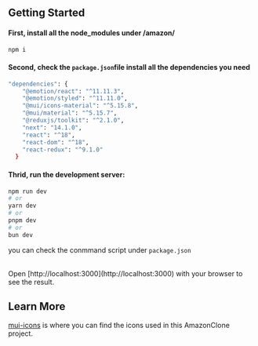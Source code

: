 
## Getting Started



#### First, install all the node_modules under /amazon/

```bash
npm i
```

#### Second, check the ```package.json```file install all the dependencies you need


```bash
"dependencies": {
    "@emotion/react": "^11.11.3",
    "@emotion/styled": "^11.11.0",
    "@mui/icons-material": "^5.15.8",
    "@mui/material": "^5.15.7",
    "@reduxjs/toolkit": "^2.1.0",
    "next": "14.1.0",
    "react": "^18",
    "react-dom": "^18",
    "react-redux": "^9.1.0"
  }
```

#### Thrid, run the development server:

```bash
npm run dev
# or
yarn dev
# or
pnpm dev
# or
bun dev
```
you can check the conmmand script under ```package.json```

<br/>
Open [http://localhost:3000](http://localhost:3000) with your browser to see the result.

## Learn More

[mui-icons](https://mui.com/material-ui/) is where you can find the icons used in this AmazonClone project.




